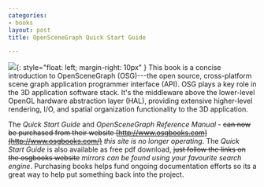 ```yaml
---
categories:
- books
layout: post
title: OpenSceneGraph Quick Start Guide

---
```


![](https://openscenegraph.github.io/OpenSceneGraphDotComBackup/OpenSceneGraph/www.openscenegraph.com/images/quickstart.jpg){: style="float: left; margin-right: 10px" }
This book is a concise introduction to OpenSceneGraph (OSG)---the open source, cross-platform scene graph application programmer interface (API).
OSG plays a key role in the 3D application software stack.
It's the middleware above the lower-level OpenGL hardware abstraction layer (HAL), providing extensive higher-level rendering, I/O, and spatial organization functionality to the 3D application.

The *Quick Start Guide* and *OpenSceneGraph Reference Manual* - ~~can now be purchased from their website [http://www.osgbooks.com](http://www.osgbooks.com/)~~ *this site is no longer operating*.
The *Quick Start Guide* is also available as free pdf download, ~~just follow the links on the osgbooks website~~ *mirrors can be found using your favourite search engine*.
Purchasing books helps fund ongoing documentation efforts so its a great way to help put something back into the project.
